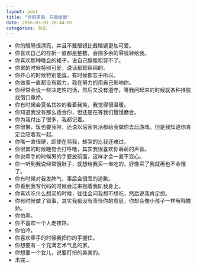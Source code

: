 ```yaml
---
layout: post
title: "你的美丽，只能给我"
date: 2016-03-01 20:44:05
categories: 杂记
---
```


- 你的眼睛很漂亮，并且不戴眼镜比戴眼镜更加可爱。
- 你喜欢自己的存折一直都是整数，会把多余的零钱转给我。
- 你喜欢那种晚会的裙子，说自己腿粗粗穿不了。
- 你累的时候特别可爱，说话都软绵绵的。
- 你开心的时候特别能逗，有时候都忘乎所以。
- 你做事一直都没有毅力，我在努力的用自己影响你。
- 你经常会说一些决定性的话，然后又没有遵守，等我问起来的时候就各种推脱找借口撒娇。
- 你有时候会莫名其妙的看着我笑，我觉得很温暖。
- 你知道我没有那么适合你，但还是在等我们慢慢磨合。
- 你为我付出了很多，我都记着。
- 你很懒，饭也要我带，还说以后家务活都给我做你去玩游戏，但是我知道你肯定会陪着我一起。
- 你嘴一直很硬，即使在骂我，却哭的比我还难过。
- 你很累的时候睡觉会打呼噜，其实我很喜欢你萌萌的声音。
- 你说牵手的时候男的手要放前面，这样才会一直不变心。
- 你一听到我说经常饿肚子，就想给我买一堆吃的，好像买了我就再也不会饿了。
- 你有时候对我发脾气，事后会很乖的道歉。
- 你看到我写代码的时候会过来抱着我趴我身上。
- 你喜欢吃什么想买的时候，往往会问我想不想吃，然后说我肯定想。
- 你有时候做了错事，其实我都没有责怪你的意思，你却会像小孩子一样解释撒娇。
- 你怕黑。
- 你不喜欢一个人走夜路。
- 你怕冷。
- 你喜欢牵手的时候我把你的手握住。
- 你想要有一个充满艺术气息的家。
- 你想要一个女儿，说要打扮的美美的。
- 未完...


